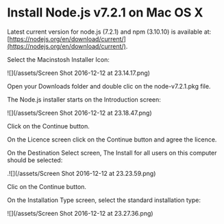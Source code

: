 # Install Node.js v7.2.1 on Mac OS X

Latest current version for node.js \(7.2.1\) and npm \(3.10.10\) is available at: [https://nodejs.org/en/download/current/](https://nodejs.org/en/download/current/).

Select the Macinstosh Installer Icon:

![](/assets/Screen Shot 2016-12-12 at 23.14.17.png)

Open your Downloads folder and double clic on the node-v7.2.1.pkg file.

The Node.js installer starts on the Introduction screen:

![](/assets/Screen Shot 2016-12-12 at 23.18.47.png)

Click on the Continue button.

On the Licence screen click on the Continue button and agree the licence.

On the Destination Select screen, The Install for all users on this computer should be selected:

.![](/assets/Screen Shot 2016-12-12 at 23.23.59.png)

Clic on the Continue button.

On the Installation Type screen, select the standard installation type:

![](/assets/Screen Shot 2016-12-12 at 23.27.36.png)









